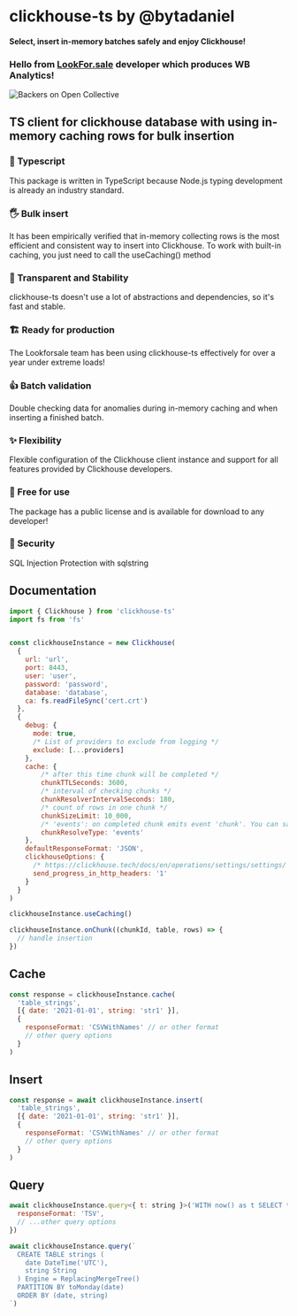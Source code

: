 # clickhouse-ts by @bytadaniel
#### Select, insert in-memory batches safely and enjoy Clickhouse!

### Hello from [LookFor.sale](https://lookforsale.ru) developer which produces WB Analytics!
![Backers on Open Collective](https://lookforsale.ru/wp-content/uploads/2021/06/lfsw.jpg)

## TS client for clickhouse database with using in-memory caching rows for bulk insertion

### 💙 Typescript
This package is written in TypeScript because Node.js typing development is already an industry standard.
### 🖐 Bulk insert
It has been empirically verified that in-memory collecting rows is the most efficient and consistent way to insert into Clickhouse. To work with built-in caching, you just need to call the useCaching() method
### 💪 Transparent and Stability
clickhouse-ts doesn't use a lot of abstractions and dependencies, so it's fast and stable.
### 🏗 Ready for production
The Lookforsale team has been using clickhouse-ts effectively for over a year under extreme loads!
### 👍 Batch validation
Double checking data for anomalies during in-memory caching and when inserting a finished batch.
### ✨ Flexibility
Flexible configuration of the Clickhouse client instance and support for all features provided by Clickhouse developers.
### 🌈 Free for use
The package has a public license and is available for download to any developer!
### 🔐 Security
SQL Injection Protection with sqlstring


## Documentation

```js
import { Clickhouse } from 'clickhouse-ts'
import fs from 'fs'


const clickhouseInstance = new Clickhouse(
  {
    url: 'url',
    port: 8443,
    user: 'user',
    password: 'password',
    database: 'database',
    ca: fs.readFileSync('cert.crt')
  },
  {
    debug: {
      mode: true,
      /* List of providers to exclude from logging */
      exclude: [...providers]
    },
    cache: {
        /* after this time chunk will be completed */ 
        chunkTTLSeconds: 3600,
        /* interval of checking chunks */
        chunkResolverIntervalSeconds: 180,
        /* count of rows in one chunk */
        chunkSizeLimit: 10_000,
        /* 'events': on completed chunk emits event 'chunk'. You can save rows as you want */
        chunkResolveType: 'events'
    },
    defaultResponseFormat: 'JSON',
    clickhouseOptions: {
      /* https://clickhouse.tech/docs/en/operations/settings/settings/ */
      send_progress_in_http_headers: '1'
    }
  }
)

clickhouseInstance.useCaching()

clickhouseInstance.onChunk((chunkId, table, rows) => {
  // handle insertion
})
```

## Cache
```js
const response = clickhouseInstance.cache(
  'table_strings',
  [{ date: '2021-01-01', string: 'str1' }],
  {
    responseFormat: 'CSVWithNames' // or other format
    // other query options
  }
)
```

## Insert
```js
const response = await clickhouseInstance.insert(
  'table_strings',
  [{ date: '2021-01-01', string: 'str1' }],
  {
    responseFormat: 'CSVWithNames' // or other format
    // other query options
  }
)
```

## Query

```js
await clickhouseInstance.query<{ t: string }>('WITH now() as t SELECT t', {
  responseFormat: 'TSV',
  // ...other query options
})

await clickhouseInstance.query(`
  CREATE TABLE strings (
    date DateTime('UTC'),
    string String
  ) Engine = ReplacingMergeTree()
  PARTITION BY toMonday(date)
  ORDER BY (date, string)
`)
```